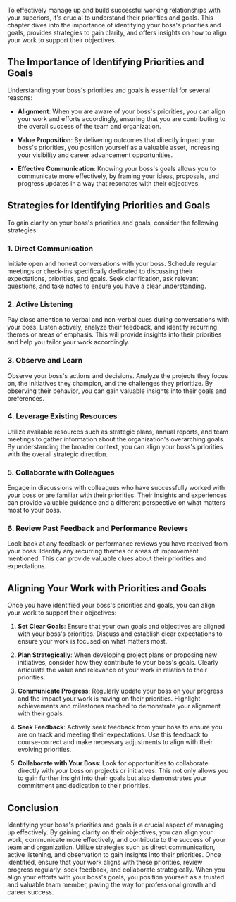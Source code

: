 
To effectively manage up and build successful working relationships with your superiors, it's crucial to understand their priorities and goals. This chapter dives into the importance of identifying your boss's priorities and goals, provides strategies to gain clarity, and offers insights on how to align your work to support their objectives.

The Importance of Identifying Priorities and Goals
--------------------------------------------------

Understanding your boss's priorities and goals is essential for several reasons:

* **Alignment**: When you are aware of your boss's priorities, you can align your work and efforts accordingly, ensuring that you are contributing to the overall success of the team and organization.

* **Value Proposition**: By delivering outcomes that directly impact your boss's priorities, you position yourself as a valuable asset, increasing your visibility and career advancement opportunities.

* **Effective Communication**: Knowing your boss's goals allows you to communicate more effectively, by framing your ideas, proposals, and progress updates in a way that resonates with their objectives.

Strategies for Identifying Priorities and Goals
-----------------------------------------------

To gain clarity on your boss's priorities and goals, consider the following strategies:

### 1. **Direct Communication**

Initiate open and honest conversations with your boss. Schedule regular meetings or check-ins specifically dedicated to discussing their expectations, priorities, and goals. Seek clarification, ask relevant questions, and take notes to ensure you have a clear understanding.

### 2. **Active Listening**

Pay close attention to verbal and non-verbal cues during conversations with your boss. Listen actively, analyze their feedback, and identify recurring themes or areas of emphasis. This will provide insights into their priorities and help you tailor your work accordingly.

### 3. **Observe and Learn**

Observe your boss's actions and decisions. Analyze the projects they focus on, the initiatives they champion, and the challenges they prioritize. By observing their behavior, you can gain valuable insights into their goals and preferences.

### 4. **Leverage Existing Resources**

Utilize available resources such as strategic plans, annual reports, and team meetings to gather information about the organization's overarching goals. By understanding the broader context, you can align your boss's priorities with the overall strategic direction.

### 5. **Collaborate with Colleagues**

Engage in discussions with colleagues who have successfully worked with your boss or are familiar with their priorities. Their insights and experiences can provide valuable guidance and a different perspective on what matters most to your boss.

### 6. **Review Past Feedback and Performance Reviews**

Look back at any feedback or performance reviews you have received from your boss. Identify any recurring themes or areas of improvement mentioned. This can provide valuable clues about their priorities and expectations.

Aligning Your Work with Priorities and Goals
--------------------------------------------

Once you have identified your boss's priorities and goals, you can align your work to support their objectives:

1. **Set Clear Goals**: Ensure that your own goals and objectives are aligned with your boss's priorities. Discuss and establish clear expectations to ensure your work is focused on what matters most.

2. **Plan Strategically**: When developing project plans or proposing new initiatives, consider how they contribute to your boss's goals. Clearly articulate the value and relevance of your work in relation to their priorities.

3. **Communicate Progress**: Regularly update your boss on your progress and the impact your work is having on their priorities. Highlight achievements and milestones reached to demonstrate your alignment with their goals.

4. **Seek Feedback**: Actively seek feedback from your boss to ensure you are on track and meeting their expectations. Use this feedback to course-correct and make necessary adjustments to align with their evolving priorities.

5. **Collaborate with Your Boss**: Look for opportunities to collaborate directly with your boss on projects or initiatives. This not only allows you to gain further insight into their goals but also demonstrates your commitment and dedication to their priorities.

Conclusion
----------

Identifying your boss's priorities and goals is a crucial aspect of managing up effectively. By gaining clarity on their objectives, you can align your work, communicate more effectively, and contribute to the success of your team and organization. Utilize strategies such as direct communication, active listening, and observation to gain insights into their priorities. Once identified, ensure that your work aligns with these priorities, review progress regularly, seek feedback, and collaborate strategically. When you align your efforts with your boss's goals, you position yourself as a trusted and valuable team member, paving the way for professional growth and career success.
